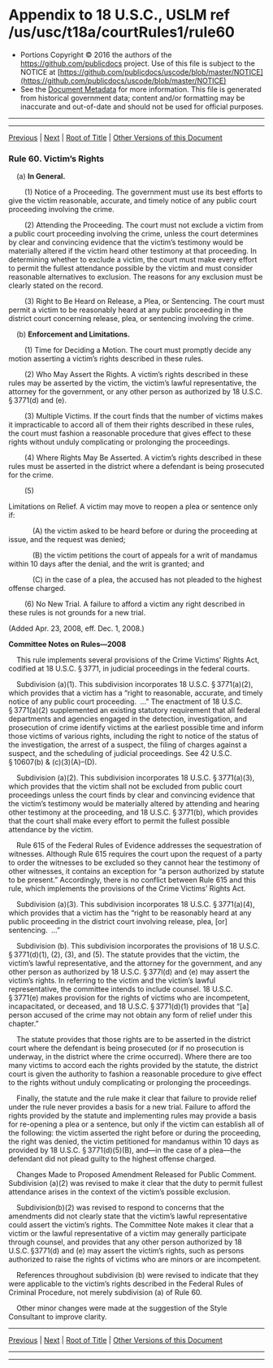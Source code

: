---
---

# Appendix to 18 U.S.C., USLM ref /us/usc/t18a/courtRules1/rule60

* Portions Copyright © 2016 the authors of the https://github.com/publicdocs project.
  Use of this file is subject to the NOTICE at [https://github.com/publicdocs/uscode/blob/master/NOTICE](https://github.com/publicdocs/uscode/blob/master/NOTICE)
* See the [Document Metadata](././../../../..//README.md) for more information.
  This file is generated from historical government data; content and/or formatting may be inaccurate and out-of-date and should not be used for official purposes.

----------
----------

[Previous](./../../../..//us/usc/t18a/courtRules1/m__us_usc_t18a_courtRules1_rule59.md) | [Next](./../../../..//us/usc/t18a/courtRules1/m__us_usc_t18a_courtRules1_rule61.md) | [Root of Title](./../../../../) | [Other Versions of this Document](https://publicdocs.github.io/go/links?ns=uslm&ref=%2Fus%2Fusc%2Ft18a%2FcourtRules1%2Frule60)

### Rule 60. Victim’s Rights

    (a) __In General.__ 

        (1) Notice of a Proceeding. The government must use its best efforts to give the victim reasonable, accurate, and timely notice of any public court proceeding involving the crime.

        (2) Attending the Proceeding. The court must not exclude a victim from a public court proceeding involving the crime, unless the court determines by clear and convincing evidence that the victim’s testimony would be materially altered if the victim heard other testimony at that proceeding. In determining whether to exclude a victim, the court must make every effort to permit the fullest attendance possible by the victim and must consider reasonable alternatives to exclusion. The reasons for any exclusion must be clearly stated on the record.

        (3) Right to Be Heard on Release, a Plea, or Sentencing. The court must permit a victim to be reasonably heard at any public proceeding in the district court concerning release, plea, or sentencing involving the crime.

    (b) __Enforcement and Limitations.__ 

        (1) Time for Deciding a Motion. The court must promptly decide any motion asserting a victim’s rights described in these rules.

        (2) Who May Assert the Rights. A victim’s rights described in these rules may be asserted by the victim, the victim’s lawful representative, the attorney for the government, or any other person as authorized by 18 U.S.C. § 3771(d) and (e).

        (3) Multiple Victims. If the court finds that the number of victims makes it impracticable to accord all of them their rights described in these rules, the court must fashion a reasonable procedure that gives effect to these rights without unduly complicating or prolonging the proceedings.

        (4) Where Rights May Be Asserted. A victim’s rights described in these rules must be asserted in the district where a defendant is being prosecuted for the crime.

        (5)

 Limitations on Relief. A victim may move to reopen a plea or sentence only if:

            (A) the victim asked to be heard before or during the proceeding at issue, and the request was denied;

            (B) the victim petitions the court of appeals for a writ of mandamus within 10 days after the denial, and the writ is granted; and

            (C) in the case of a plea, the accused has not pleaded to the highest offense charged.

        (6) No New Trial. A failure to afford a victim any right described in these rules is not grounds for a new trial.

(Added Apr. 23, 2008, eff. Dec. 1, 2008.)

 __Committee Notes on Rules—2008__ 

    This rule implements several provisions of the Crime Victims’ Rights Act, codified at 18 U.S.C. § 3771, in judicial proceedings in the federal courts.

    Subdivision (a)(1). This subdivision incorporates 18 U.S.C. § 3771(a)(2), which provides that a victim has a “right to reasonable, accurate, and timely notice of any public court proceeding. …” The enactment of 18 U.S.C. § 3771(a)(2) supplemented an existing statutory requirement that all federal departments and agencies engaged in the detection, investigation, and prosecution of crime identify victims at the earliest possible time and inform those victims of various rights, including the right to notice of the status of the investigation, the arrest of a suspect, the filing of charges against a suspect, and the scheduling of judicial proceedings. See 42 U.S.C. § 10607(b) & (c)(3)(A)–(D).

    Subdivision (a)(2). This subdivision incorporates 18 U.S.C. § 3771(a)(3), which provides that the victim shall not be excluded from public court proceedings unless the court finds by clear and convincing evidence that the victim’s testimony would be materially altered by attending and hearing other testimony at the proceeding, and 18 U.S.C. § 3771(b), which provides that the court shall make every effort to permit the fullest possible attendance by the victim.

    Rule 615 of the Federal Rules of Evidence addresses the sequestration of witnesses. Although Rule 615 requires the court upon the request of a party to order the witnesses to be excluded so they cannot hear the testimony of other witnesses, it contains an exception for “a person authorized by statute to be present.” Accordingly, there is no conflict between Rule 615 and this rule, which implements the provisions of the Crime Victims’ Rights Act.

    Subdivision (a)(3). This subdivision incorporates 18 U.S.C. § 3771(a)(4), which provides that a victim has the “right to be reasonably heard at any public proceeding in the district court involving release, plea, \[or\] sentencing. …”

    Subdivision (b). This subdivision incorporates the provisions of 18 U.S.C. § 3771(d)(1), (2), (3), and (5). The statute provides that the victim, the victim’s lawful representative, and the attorney for the government, and any other person as authorized by 18 U.S.C. § 377l(d) and (e) may assert the victim’s rights. In referring to the victim and the victim’s lawful representative, the committee intends to include counsel. 18 U.S.C. § 3771(e) makes provision for the rights of victims who are incompetent, incapacitated, or deceased, and 18 U.S.C. § 3771(d)(1) provides that “\[a\] person accused of the crime may not obtain any form of relief under this chapter.”

    The statute provides that those rights are to be asserted in the district court where the defendant is being prosecuted (or if no prosecution is underway, in the district where the crime occurred). Where there are too many victims to accord each the rights provided by the statute, the district court is given the authority to fashion a reasonable procedure to give effect to the rights without unduly complicating or prolonging the proceedings.

    Finally, the statute and the rule make it clear that failure to provide relief under the rule never provides a basis for a new trial. Failure to afford the rights provided by the statute and implementing rules may provide a basis for re-opening a plea or a sentence, but only if the victim can establish all of the following: the victim asserted the right before or during the proceeding, the right was denied, the victim petitioned for mandamus within 10 days as provided by 18 U.S.C. § 3771(d)(5)(B), and—in the case of a plea—the defendant did not plead guilty to the highest offense charged.

    Changes Made to Proposed Amendment Released for Public Comment. Subdivision (a)(2) was revised to make it clear that the duty to permit fullest attendance arises in the context of the victim’s possible exclusion.

    Subdivision(b)(2) was revised to respond to concerns that the amendments did not clearly state that the victim’s lawful representative could assert the victim’s rights. The Committee Note makes it clear that a victim or the lawful representative of a victim may generally participate through counsel, and provides that any other person authorized by 18 U.S.C. §3771(d) and (e) may assert the victim’s rights, such as persons authorized to raise the rights of victims who are minors or are incompetent.

    References throughout subdivision (b) were revised to indicate that they were applicable to the victim’s rights described in the Federal Rules of Criminal Procedure, not merely subdivision (a) of Rule 60.

    Other minor changes were made at the suggestion of the Style Consultant to improve clarity.

----------

[Previous](./../../../..//us/usc/t18a/courtRules1/m__us_usc_t18a_courtRules1_rule59.md) | [Next](./../../../..//us/usc/t18a/courtRules1/m__us_usc_t18a_courtRules1_rule61.md) | [Root of Title](./../../../../) | [Other Versions of this Document](https://publicdocs.github.io/go/links?ns=uslm&ref=%2Fus%2Fusc%2Ft18a%2FcourtRules1%2Frule60)

----------
----------



